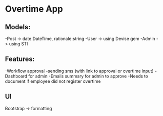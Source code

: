 # Overtime App

## Models:
  -Post -> date:DateTime, rationale:string
  -User -> using Devise gem
  -Admin -> using STI

## Features:
  -Workflow approval
  -sending sms (with link to approval or overtime input)
  -Dashboard for admin
  -Emails summary for admin to approve
  -Needs to document if employee did not register overtime

## UI
Bootstrap -> formatting

